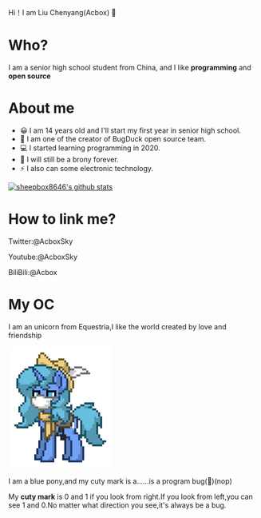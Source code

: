 Hi！I am Liu Chenyang(Acbox) 👋

# Who?

I am a senior high school student from China, and I like **programming** and **open source**

# About me

* 😀 I am 14 years old and I'll start my first year in senior high school.
* 👀 I am one of the creator of BugDuck open source team.
* 💻 I started learning programming in 2020.
* 🐴 I will still be a brony forever.
* ⚡ I also can some electronic technology.

[![sheepbox8646's github stats](https://github-readme-stats.vercel.app/api?username=sheepbox8646&show_icons=true&theme=dracula)](https://github.com/sheepbox8646)

# How to link me?

Twitter:@AcboxSky

Youtube:@AcboxSky

BiliBili:@Acbox

# My OC
I am an unicorn from Equestria,I like the world created by love and friendship

![My photo](./pony-town-Acbox-stand-blinking-padded-4x.gif)

I am a blue pony,and my cuty mark is a......is a program bug(🤣)(nop)

My **cuty mark** is 0 and 1 if you look from right.If you look from left,you can see 1 and 0.No matter what direction you see,it's always be a bug.

